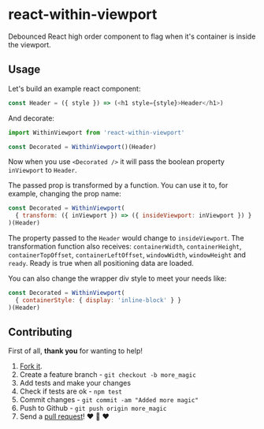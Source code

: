 # react-within-viewport

Debounced React high order component to flag when it's container is inside the viewport.

## Usage

Let's build an example react component:

```js
const Header = ({ style }) => (<h1 style={style}>Header</h1>)
```

And decorate:

```js
import WithinViewport from 'react-within-viewport'

const Decorated = WithinViewport()(Header)
```

Now when you use `<Decorated />` it will pass the boolean property `inViewport` to `Header`.

The passed prop is transformed by a function.
You can use it to, for example, changing the prop name:

```js
const Decorated = WithinViewport(
  { transform: ({ inViewport }) => ({ insideViewport: inViewport }) }
)(Header)
```

The property passed to the `Header` would change to `insideViewport`.
The transformation function also receives: `containerWidth`, `containerHeight`,
`containerTopOffset`, `containerLeftOffset`, `windowWidth`, `windowHeight` and `ready`.
Ready is true when all positioning data are loaded.

You can also change the wrapper div style to meet your needs like:

```js
const Decorated = WithinViewport(
  { containerStyle: { display: 'inline-block' } }
)(Header)
```

## Contributing

First of all, **thank you** for wanting to help!

1. [Fork it](https://help.github.com/articles/fork-a-repo).
2. Create a feature branch - `git checkout -b more_magic`
3. Add tests and make your changes
4. Check if tests are ok - `npm test`
5. Commit changes - `git commit -am "Added more magic"`
6. Push to Github - `git push origin more_magic`
7. Send a [pull request](https://help.github.com/articles/using-pull-requests)! :heart: :sparkling_heart: :heart:
